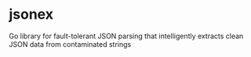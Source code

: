 # jsonex
Go library for fault-tolerant JSON parsing that intelligently extracts clean JSON data from contaminated strings
